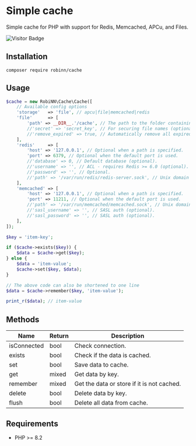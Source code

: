 # Simple cache

Simple cache for PHP with support for Redis, Memcached, APCu, and Files.

![Visitor Badge](https://visitor-badge.laobi.icu/badge?page_id=RobiNN1.Cache)

## Installation

```
composer require robinn/cache
```

## Usage

```php
$cache = new RobiNN\Cache\Cache([
    // Available config options
    'storage'   => 'file', // apcu|file|memcached|redis
    'file'      => [
        'path' => __DIR__.'/cache', // The path to the folder containing the cached content.
        //'secret' => 'secret_key', // For securing file names (optional).
        //'remove_expired' => true, // Automatically remove all expired keys (it can affect performance) (optional).
    ],
    'redis'     => [
        'host' => '127.0.0.1', // Optional when a path is specified.
        'port' => 6379, // Optional when the default port is used.
        //'database' => 0, // Default database (optional).
        //'username' => '', // ACL - requires Redis >= 6.0 (optional).
        //'password' => '', // Optional.
        //'path' => '/var/run/redis/redis-server.sock', // Unix domain socket (optional).
    ],
    'memcached' => [
        'host' => '127.0.0.1', // Optional when a path is specified.
        'port' => 11211, // Optional when the default port is used.
        //'path' => '/var/run/memcached/memcached.sock', // Unix domain socket (optional).
        //'sasl_username' => '', // SASL auth (optional).
        //'sasl_password' => '', // SASL auth (optional).
    ],
]);

$key = 'item-key';

if ($cache->exists($key)) {
    $data = $cache->get($key);
} else {
    $data = 'item-value';
    $cache->set($key, $data);
}

// The above code can also be shortened to one line
$data = $cache->remember($key, 'item-value');

print_r($data); // item-value
```

## Methods

| Name        | Return | Description                                |
|-------------|--------|--------------------------------------------|
| isConnected | bool   | Check connection.                          |
| exists      | bool   | Check if the data is cached.               |
| set         | bool   | Save data to cache.                        |
| get         | mixed  | Get data by key.                           |
| remember    | mixed  | Get the data or store if it is not cached. |
| delete      | bool   | Delete data by key.                        |
| flush       | bool   | Delete all data from cache.                |

## Requirements

- PHP >= 8.2
